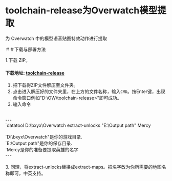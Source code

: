 # toolchain-release为Overwatch模型提取

为 Overwatch 中的模型语音贴图特效动作进行提取

＃＃下载与部署方法

1.下载 ZIP。
#### 下载地址: [toolchain-release](https://codeload.github.com/siyu196/toolchain-release/zip/refs/heads/main)

1. 把下载得ZIP文件解压至文件夹。
1. 点击进入解压好的文件夹里，在上方的文件名称，输入`CMD`。按Enter键，出现命令窗口例如"D:\OW\toolchain-release>"即可成功。
2. 输入命令
</br>
---</br>
`datatool D:\bxyx\Overwatch extract-unlocks "E:\Output path" Mercy
</br>
</br>
`D:\bxyx\Overwatch"是你的游戏目录.
</br>
`E:\Output path"是你的保存目录.
</br>
`Mercy是你的准备要提取英雄的名字
</br>---
</br></br> 
3. 同理，将extract-unlocks替换成extract-maps。把名字改为你所需要的地图名称即可，中英支持。 
         

